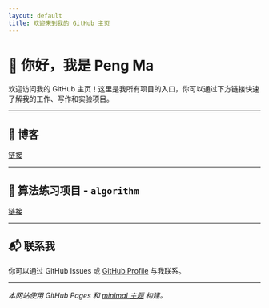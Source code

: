 ```yaml
---
layout: default
title: 欢迎来到我的 GitHub 主页
---
```


# 👋 你好，我是 Peng Ma

欢迎访问我的 GitHub 主页！这里是我所有项目的入口，你可以通过下方链接快速了解我的工作、写作和实验项目。

---
## 📝 博客

[链接](/blog)

---

## 📝 算法练习项目 - `algorithm`

[链接](https://mr-ma-peng.github.io/algorithm)

---

## 📬 联系我

你可以通过 GitHub Issues 或 [GitHub Profile](https://github.com/mr-ma-peng) 与我联系。

---

_本网站使用 GitHub Pages 和 [minimal 主题](https://github.com/pages-themes/minimal) 构建。_
